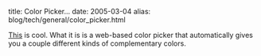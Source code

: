 title: Color Picker...
date: 2005-03-04
alias: blog/tech/general/color_picker.html


<a href="http://www.wellstyled.com/tools/colorscheme2/index-en.html">This</a>
is cool. What it is is a web-based color picker that automatically gives
you a couple different kinds of complementary colors.
